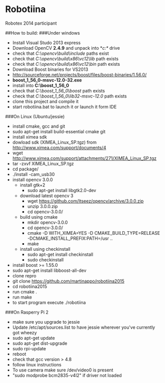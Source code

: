 Robotiina
=========

Robotex 2014 participant 


##How to build:
###Under windows

* Install Visual Studo 2013 express
* Download OpenCV **2.4.9** and unpack into **c:\** drive 
 *  check that *C:\opencv\build\include* paths exist
 *  check that *C:\opencv\build\x86\vc12\lib* path exists
 *  check that *C:\opencv\build\x86\vc12\bin* path exists
* Download Boost binaries for VS2013 
 *  http://sourceforge.net/projects/boost/files/boost-binaries/1.56.0/ 
 *  **boost_1_56_0-msvc-12.0-32.exe**
 *  install into **C:\boost_1_56_0**
 *  check that *C:\boost_1_56_0\boost* path exists
 *  check that *C:\boost_1_56_0\lib32-msvc-12.0* path exists
* clone this project and compile it
* start robotiina.bat to launch it or launch it form IDE


###On Linux (Ubuntu/jessie)

* install cmake, gcc and git
 * sudo apt-get install build-essential cmake git 
* install ximea sdk
 * dowload sdk (XIMEA_Linux_SP.tgz) from http://www.ximea.com/support/documents/4
  * wget http://www.ximea.com/support/attachments/271/XIMEA_Linux_SP.tgz
  * tar -zxvf XIMEA_Linux_SP.tgz
  * cd package/
  * ./install -cam_usb30
* install  opencv 3.0.0
  * install gtk+2
    * sudo apt-get install libgtk2.0-dev
  * download latest opencv 3
    * wget https://github.com/Itseez/opencv/archive/3.0.0.zip
    * unzip 3.0.0.zip
    * cd opencv-3.0.0/
  * build using cmake
    * mkdir opencv-3.0.0
    * cd opencv-3.0.0/ 
    * cmake -D WITH_XIMEA=YES -D CMAKE_BUILD_TYPE=RELEASE -DCMAKE_INSTALL_PREFIX:PATH=/usr ..
    * make
  * install using checkinstall
    * sudo apt-get install checkinstall
    * sudo checkinstall
* install boost >= 1.55.0
 * sudo apt-get install libboost-all-dev
* clone repro
 * git clone https://github.com/martinappo/robotiina2015
 * cd robotiina2015
* run cmake .
* run make
* to start program execute ./robotiina

###On Rasperry Pi 2
* make sure you upgrade to jessie
 * Update /etc/apt/sources.list to have jessie wherever you've currently got wheezy
 * sudo apt-get update
 * sudo apt-get dist-upgrade
 * sudo rpi-update
 * reboot
* check that gcc version > 4.8
* follow linux instructions
* To use camera make sure /dev/video0 is present
 * "sudo modprobe bcm2835-v4l2" if driver not loaded

